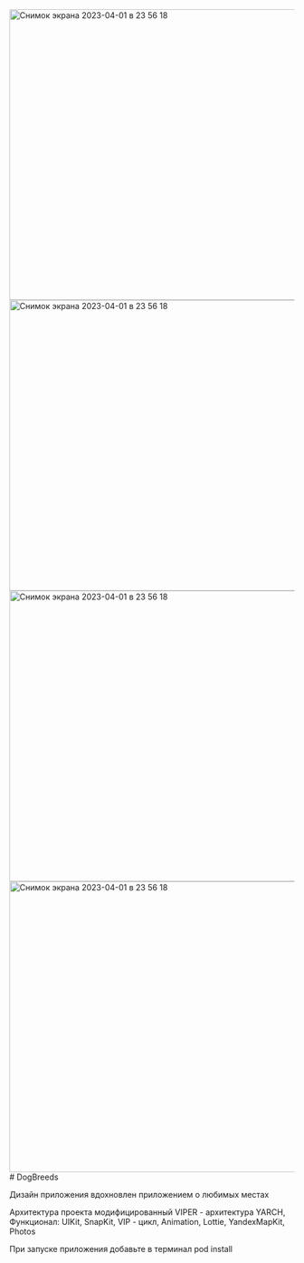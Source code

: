 <img width="513" alt="Снимок экрана 2023-04-01 в 23 56 18" src="https://i.ibb.co/VD2bXVs/image.jpg">
<img width="513" alt="Снимок экрана 2023-04-01 в 23 56 18" src="https://i.ibb.co/MRS8n5b/image.jpg">
<img width="513" alt="Снимок экрана 2023-04-01 в 23 56 18" src="https://i.ibb.co/mRzVjPk/image.jpg">
<img width="513" alt="Снимок экрана 2023-04-01 в 23 56 18" src="https://i.ibb.co/CWhFNwh/image.jpg">
# DogBreeds

Дизайн приложения вдохновлен приложением о любимых местах

Архитектура проекта модифицированный VIPER - архитектура YARCH,
Функционал: UIKit, SnapKit, VIP - цикл, Animation, Lottie, YandexMapKit, Photos

При запуске приложения добавьте в терминал pod install
